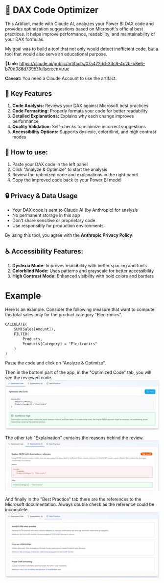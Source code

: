 # 🔄 DAX Code Optimizer

This Artifact, made with Claude AI, analyzes your Power BI DAX code and provides optimization suggestions based on Microsoft's official best practices. It helps improve performance, readability, and maintainability of your DAX formulas.

My goal was to build a tool that not only would detect inefficient code, but a tool that would also serve an educational purpose.

**🔗Link:** https://claude.ai/public/artifacts/07a472dd-33c8-4c2b-b8e6-b70d086d7395?fullscreen=true

**Caveat:** You need a Claude Account to use the artifact.

## 🔧 Key Features

1. **Code Analysis:** Reviews your DAX against Microsoft best practices
2. **Code Formatting:** Properly formats your code for better readability
3. **Detailed Explanations:** Explains why each change improves performance
4. **Quality Validation:** Self-checks to minimize incorrect suggestions
5. **Accessibility Options:** Supports dyslexic, colorblind, and high contrast modes

## 📖 How to use:

1. Paste your DAX code in the left panel
2. Click "Analyze & Optimize" to start the analysis
3. Review the optimized code and explanations in the right panel
4. Copy the improved code back to your Power BI model

## 🔒 Privacy & Data Usage

- Your DAX code is sent to Claude AI (by Anthropic) for analysis
- No permanent storage in this app
- Don't share sensitive or proprietary code
- Use responsibly for production environments

By using this tool, you agree with the **Anthropic Privacy Policy**.

## ♿ Accessibility Features:

1. **Dyslexia Mode:** Improves readability with better spacing and fonts
2. **Colorblind Mode:** Uses patterns and grayscale for better accessibility
3. **High Contrast Mode:** Enhanced visibility with bold colors and borders


# Example

Here is an example. Consider the following measure that want to compute the total sales only for the product category "Electronics".

```dax
CALCULATE(
    SUM(Sales[Amount]),
    FILTER(
        Products,
        Products[Category] = "Electronics"
    )
)
```

Paste the code and click on "Analyze & Optimize".

Then in the bottom part of the app, in the "Optimized Code" tab, you will see the reviewed code.
![DAX Code Reviewer Interface](./images/code_result_claude_ai.jpeg)

The other tab "Explaination" contains the reasons behind the review.
![DAX Code Reviewer Interface](./images/explaination_claude_ai.jpeg)

And finally in the "Best Practice" tab there are the references to the Microsoft documentation.
Always double check as the reference could be incomplete.
![DAX Code Reviewer Interface](./images/ms_doc_claude_ai.jpeg)
